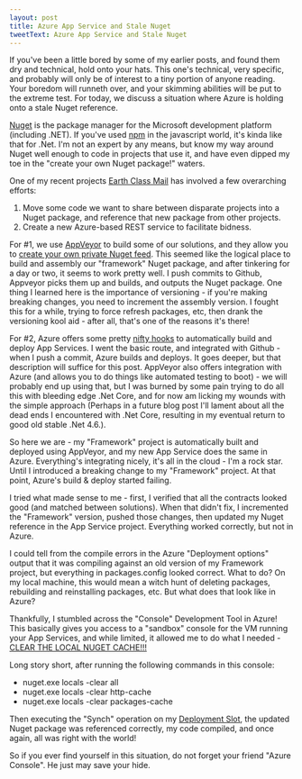 ```yaml
---
layout: post
title: Azure App Service and Stale Nuget
tweetText: Azure App Service and Stale Nuget
---
```


If you've been a little bored by some of my earlier posts, and found them dry and technical, hold onto your hats.  This one's technical, very specific, and probably will only be of interest to a tiny portion of anyone reading.  Your boredom will runneth over, and your skimming abilities will be put to the extreme test.  For today, we discuss a situation where Azure is holding onto a stale Nuget reference.

<a href="https://www.nuget.org/">Nuget</a> is the package manager for the Microsoft development platform (including .NET).  If you've used <a href="https://www.npmjs.com/">npm</a> in the javascript world, it's kinda like that for .Net.  I'm not an expert by any means, but know my way around Nuget well enough to code in projects that use it, and have even dipped my toe in the "create your own Nuget package!" waters.  

One of my recent projects <a href="https://www.earthclassmail.com/">Earth Class Mail</a> has involved a few overarching efforts:

1. Move some code we want to share between disparate projects into a Nuget package, and reference that new package from other projects.
2. Create a new Azure-based REST service to facilitate bidness.

For #1, we use <a href="www.appveyor.com">AppVeyor</a> to build some of our solutions, and they allow you to <a href="https://www.appveyor.com/docs/nuget/">create your own private Nuget feed</a>.  This seemed like the logical place to build and assembly our "framework" Nuget package, and after tinkering for a day or two, it seems to work pretty well.  I push commits to Github, Appveyor picks them up and builds, and outputs the Nuget package.  One thing I learned here is the importance of versioning - if you're making breaking changes, you need to increment the assembly version.  I fought this for a while, trying to force refresh packages, etc, then drank the versioning kool aid - after all, that's one of the reasons it's there!

For #2, Azure offers some pretty <a href="https://azure.microsoft.com/en-us/documentation/articles/web-sites-deploy/">nifty hooks</a> to automatically build and deploy App Services.  I went the basic route, and integrated with Github - when I push a commit, Azure builds and deploys.  It goes deeper, but that description will suffice for this post.  AppVeyor also offers integration with Azure (and allows you to do things like automated testing to boot) - we will probably end up using that, but I was burned by some pain trying to do all this with bleeding edge .Net Core, and for now am licking my wounds with the simple approach (Perhaps in a future blog post I'll lament about all the dead ends I encountered with .Net Core, resulting in my eventual return to good old stable .Net 4.6.).

So here we are - my "Framework" project is automatically built and deployed using AppVeyor, and my new App Service does the same in Azure.  Everything's integrating nicely, it's all in the cloud - I'm a rock star.  Until I introduced a breaking change to my "Framework" project.  At that point, Azure's build & deploy started failing.

I tried what made sense to me - first, I verified that all the contracts looked good (and matched between solutions).  When that didn't fix, I incremented the "Framework" version, pushed those changes, then updated my Nuget reference in the App Service project.  Everything worked correctly, but not in Azure.

I could tell from the compile errors in the Azure "Deployment options" output that it was compiling against an old version of my Framework project, but everything in packages.config looked correct.  What to do?  On my local machine, this would mean a witch hunt of deleting packages, rebuilding and reinstalling packages, etc.  But what does that look like in Azure?

Thankfully, I stumbled across the "Console" Development Tool in Azure!  This basically gives you access to a "sandbox" console for the VM running your App Services, and while limited, it allowed me to do what I needed - <a href="https://github.com/NuGet/Home/issues/1516">CLEAR THE LOCAL NUGET CACHE!!!</a>

Long story short, after running the following commands in this console:

* nuget.exe locals -clear all
* nuget.exe locals -clear http-cache
* nuget.exe locals -clear packages-cache

Then executing the "Synch" operation on my <a href="https://azure.microsoft.com/en-us/documentation/articles/web-sites-staged-publishing/">Deployment Slot</a>, the updated Nuget package was referenced correctly, my code compiled, and once again, all was right with the world!

So if you ever find yourself in this situation, do not forget your friend "Azure Console".  He just may save your hide.

